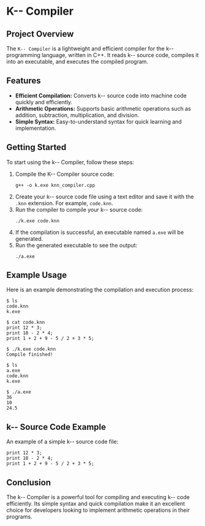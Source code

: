 <h1>K-- Compiler</h1>

<h2>Project Overview</h2>
<p>The <code>K-- Compiler</code> is a lightweight and efficient compiler for the k-- programming language, written in C++. It reads k-- source code, compiles it into an executable, and executes the compiled program.</p>

<h2>Features</h2>
<ul>
    <li><strong>Efficient Compilation:</strong> Converts k-- source code into machine code quickly and efficiently.</li>
    <li><strong>Arithmetic Operations:</strong> Supports basic arithmetic operations such as addition, subtraction, multiplication, and division.</li>
    <li><strong>Simple Syntax:</strong> Easy-to-understand syntax for quick learning and implementation.</li>
</ul>

<h2>Getting Started</h2>
<p>To start using the k-- Compiler, follow these steps:</p>

<ol>
    <li>Compile the K-- Compiler source code:</li>
    <pre><code>g++ -o k.exe knn_compiler.cpp</code></pre>
    <li>Create your k-- source code file using a text editor and save it with the <code>.knn</code> extension. For example, <code>code.knn</code>.</li>
    <li>Run the compiler to compile your k-- source code:</li>
    <pre><code>./k.exe code.knn</code></pre>
    <li>If the compilation is successful, an executable named <code>a.exe</code> will be generated.</li>
    <li>Run the generated executable to see the output:</li>
    <pre><code>./a.exe</code></pre>
</ol>

<h2>Example Usage</h2>
<p>Here is an example demonstrating the compilation and execution process:</p>

<pre><code>$ ls
code.knn
k.exe

$ cat code.knn
print 12 * 3;
print 18 - 2 * 4;
print 1 + 2 + 9 - 5 / 2 + 3 * 5;

$ ./k.exe code.knn
Compile finished!

$ ls
a.exe
code.knn
k.exe

$ ./a.exe
36
10
24.5
</code></pre>

<h2>k-- Source Code Example</h2>
<p>An example of a simple k-- source code file:</p>
<pre><code>print 12 * 3;
print 18 - 2 * 4;
print 1 + 2 + 9 - 5 / 2 + 3 * 5;
</code></pre>

<h2>Conclusion</h2>
<p>The k-- Compiler is a powerful tool for compiling and executing k-- code efficiently. Its simple syntax and quick compilation make it an excellent choice for developers looking to implement arithmetic operations in their programs.</p>
